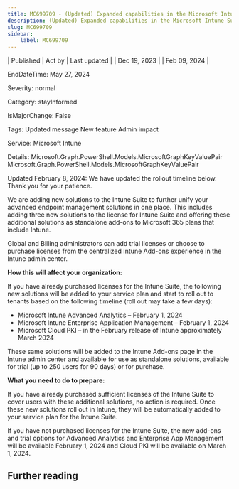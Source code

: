 ```yaml
---
title: MC699709 - (Updated) Expanded capabilities in the Microsoft Intune Suite
description: (Updated) Expanded capabilities in the Microsoft Intune Suite
slug: MC699709
sidebar:
    label: MC699709
---
```


| Published | Act by | Last updated |
| Dec 19, 2023 |  | Feb 09, 2024 |

EndDateTime: May 27, 2024

Severity: normal

Category: stayInformed

IsMajorChange: False

Tags: Updated message New feature Admin impact

Service: Microsoft Intune

Details: Microsoft.Graph.PowerShell.Models.MicrosoftGraphKeyValuePair Microsoft.Graph.PowerShell.Models.MicrosoftGraphKeyValuePair

<p>Updated February 8, 2024: We have updated the rollout timeline below. Thank you for your patience.</p><p>We are adding new solutions to the Intune Suite to further unify your advanced endpoint management solutions in one place. This includes adding three new solutions to the license for Intune Suite and offering these additional solutions as standalone add-ons to Microsoft 365 plans that include Intune.</p><p>Global and Billing administrators can add trial licenses or choose to purchase licenses from the centralized Intune Add-ons experience in the Intune admin center.</p><p><b>How this will affect your organization:</b></p><p>If you have already purchased licenses for the Intune Suite, the following new solutions will be added to your service plan and start to roll out to tenants based on the following timeline (roll out may take a few days):</p><ul><li>Microsoft Intune Advanced Analytics – February 1, 2024&nbsp;</li><li>Microsoft Intune Enterprise Application Management – February 1, 2024 </li><li>Microsoft Cloud PKI – in the February release of Intune approximately March 2024</li></ul><p>These same solutions will be added to the Intune Add-ons page in the Intune admin center and available for use as standalone solutions, available for trial (up to 250 users for 90 days) or for purchase.</p><p><b>What you need to do to prepare:</b></p><p>If you have already purchased sufficient licenses of the Intune Suite to cover users with these additional solutions, no action is required. Once these new solutions roll out in Intune, they will be automatically added to your service plan for the Intune Suite.
</p><p>If you have not purchased licenses for the Intune Suite, the new add-ons and trial options for Advanced Analytics and Enterprise App Management will be available February 1, 2024 and Cloud PKI will be available on March 1, 2024.</p>

## Further reading
